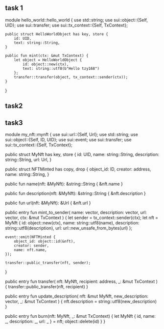 ## task 1

module hello_world::hello_world {
    use std::string;
    use sui::object::{Self, UID};
    use sui::transfer;
    use sui::tx_context::{Self, TxContext};

    public struct HelloWorldObject has key, store {
        id: UID,
        text: string::String,
    }

    public fun mint(ctx: &mut TxContext) {
        let object = HelloWorldObject {
            id: object::new(ctx),
            text: string::utf8(b"Hello tzy168")
        };
        transfer::transfer(object, tx_context::sender(ctx));
    }
}


## task2

## task3
module my_nft::mynft { 
    use sui::url::{Self, Url}; 
    use std::string; 
    use sui::object::{Self, ID, UID}; 
    use sui::event; 
    use sui::transfer; 
    use sui::tx_context::{Self, TxContext};

public struct MyNft has key, store {
    id: UID,
    name: string::String,
    description: string::String,
    url: Url,
}

public struct NFTMinted has copy, drop {
    object_id: ID,
    creator: address,
    name: string::String,
}

public fun name(nft: &MyNft): &string::String {
    &nft.name
}

public fun description(nft: &MyNft): &string::String {
    &nft.description
}

public fun url(nft: &MyNft): &Url {
    &nft.url
}

public entry fun mint_to_sender(
    name: vector<u8>,
    description: vector<u8>,
    url: vector<u8>,
    ctx: &mut TxContext
) {
    let sender = tx_context::sender(ctx);
    let nft = MyNft {
        id: object::new(ctx),
        name: string::utf8(name),
        description: string::utf8(description),
        url: url::new_unsafe_from_bytes(url)
    };

    event::emit(NFTMinted {
        object_id: object::id(&nft),
        creator: sender,
        name: nft.name,
    });

    transfer::public_transfer(nft, sender);
}

public entry fun transfer(
    nft: MyNft, recipient: address, _: &mut TxContext
) {
    transfer::public_transfer(nft, recipient)
}

public entry fun update_description(
    nft: &mut MyNft,
    new_description: vector<u8>,
    _: &mut TxContext
) {
    nft.description = string::utf8(new_description)
}

public entry fun burn(nft: MyNft, _: &mut TxContext) {
    let MyNft { id, name: _, description: _, url: _ } = nft;
    object::delete(id)
}
}